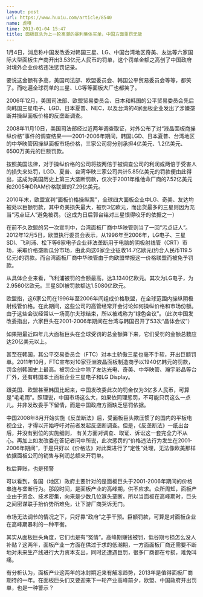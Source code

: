 ```yaml
---
layout: post
url: https://www.huxiu.com/article/8540
name: 虎嗅
time: 2013-01-04 15:47
title: 面板巨头为上一轮高潮的暴利集体买单，中国方面重罚无能
---
```

1月4日，消息称中国发改委对韩国三星、LG、中国台湾地区奇美、友达等六家国际大型面板生产商开出3.53亿元人民币的罚单，这个罚单金额之高创了中国政府对境外企业价格违法惩罚记录。

要说这金额有多高，美国司法部、欧盟委员会、韩国公平贸易委员会等等，都笑了。而吃遍全球罚单的三星、LG等等面板大厂也都笑了。

2006年12月，美国司法部、欧盟贸易委员会、日本和韩国的公平贸易委员会先后向韩国三星电子、LGD、日本夏普、NEC，以及台湾的4家面板企业发出了涉嫌垄断并操纵面板价格的反垄断调查。

2008年11月10日，美国司法部经过近两年调查取证，对外公布了对“液晶面板商操纵价格”事件的调查结果——2001-2006年期间，韩国LGD、日本夏普、台湾地区的中华映管因操纵面板市场价格，三家公司将分别承担4亿美元、1.2亿美元、6500万美元的巨额罚款。

按照美国法律，对于操纵价格的公司将按两倍于被调查公司的利润或两倍于受害人的损失来处罚，LGD、夏普、台湾华映三家公司共计5.85亿美元的罚款便由此得出，这成为美国历史上第三大垄断罚款，仅次于2001年维他命厂商的7.52亿美元和2005年DRAM价格联盟的7.29亿美元。

2010年末，欧盟宣判“面板价格操纵案”，全球四大面板企业中LG、奇美、友达均被处以巨额罚款，其中奇美损失最大，被罚3亿欧元，而出货最多的三星则因为充当“污点证人”避免被罚。（这成为日后郭台铭对三星恨得咬牙的依据之一）

在前不久欧盟的另一次宣判中，台湾面板厂商中华映管则当了一回“污点证人”。2012年12月5日，欧盟执行委员会表示，从1996年至2006年，LG电子、三星SDI、飞利浦、松下等6家电子企业非法垄断用于电脑的阴极射线管（CRT）市场，采取价格垄断瓜分市场，由此向这6家企业征收14.7亿欧元(约合人民币119.5亿元)的罚款。而台湾面板厂商中华映管由于向欧盟举报这一价格联盟而被免予罚款。

从具体企业来看，飞利浦被罚的金额最高，达3.1340亿欧元。其次为LG电子，为2.9560亿欧元。三星SDI被罚款额达1.5080亿欧元。

欧盟指，这6家公司在1996年至2006年间组成价格联盟，在全球范围内操纵阴极射线管价格。在此期间，这些公司的高管经常开会讨论如何操纵价格和市场份额。由于这些会议经常以一场高尔夫球结束，所以被戏称为“绿色会议”。（此次中国发改委指出，六家巨头在2001-2006年期间在台湾与韩国召开了53次“晶体会议”）

如果把最近四年几大面板巨头在全球受罚的总金额算下来，它们受罚的金额总数应达20亿美元以上。

甚至在韩国，其公平交易委员会（FTC）对本土骄傲三星也毫不手软，开出巨额罚单。2011年10月，FTC宣布对10家亚洲液晶面板制造商予以1940亿韩元的罚款，罚金创韩国史上最高。被罚企业中除了友达光电、奇美、中华映管、瀚宇彩晶等台厂外，还有韩国本土面板企业三星电子和LG Display。

跟美国、欧盟甚至韩国比起来，中国发改委此次的罚金仅为3亿多人民币，可算是“毛毛雨”。照理说，中国市场这么大，如果依同理惩罚，不可能只罚这么一点儿。并非发改委手下留情，而是中国政府方面缺乏惩罚依据。

中国2008年8月开始实施《反垄断法》后，受面板巨头欺压惯了的国内的平板电视企业，才得以开始呼吁对前者发起反垄断调查。但是，《反垄断法》一纸出台后，并没有到位的实施细则， 有关方面对调查、取证、诉讼这一套完全力不从心。再加上如发改委在答记者问中所说，此次惩罚的“价格违法行为发生在2001-2006年期间”，于是只好以《价格法》对此案进行了“定性”处理，无法像欧美那样依据面板公司的销售与利润总额来开罚单。

秋后算账，也是预警

可以看到，各国（地区）政府主要针对的是面板巨头于2001-2006年期间的价格串连与垄断行为。那段时间，是面板产业的高峰期，供不应求。众所周知，面板产业由于资金、技术密集，向来是少数几位寡头垄断。所以当面板在高峰期时，巨头之间密谋联手抬价势所难免，让下游厂商哭诉无门。

市场无法调节的情况之下，只好靠“政府”之手干预。巨额罚款，可算是对面板企业在高峰期暴利的一种平衡。

其实从面板巨头角度，它们也是有“冤情”。高峰期赚钱被罚，低谷期亏损怎么没人补贴？这两年，面板产业一方面在供过于求的低潮期，一方面面板厂商还需要不断地对未来生产线进行大力资本支出，同时还遭遇巨罚，很多厂商都在亏损，难免叫痛。

有分析认为，面板产业这两年的冰封期近来有解冻趋势，2013年是值得面板厂商期待的一年。在面板巨头们又要迎来下一轮产业高峰前夕，欧盟、中国政府开出罚单，也是一种警示？

